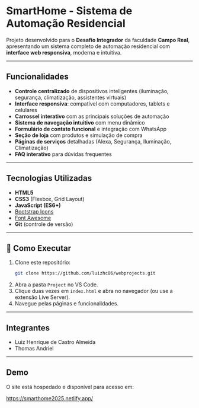 # SmartHome - Sistema de Automação Residencial

Projeto desenvolvido para o **Desafio Integrador** da faculdade **Campo Real**, apresentando um sistema completo de automação residencial com **interface web responsiva**, moderna e intuitiva.

------------------------------------------

## Funcionalidades

- **Controle centralizado** de dispositivos inteligentes (iluminação, segurança, climatização, assistentes virtuais)
- **Interface responsiva**: compatível com computadores, tablets e celulares
- **Carrossel interativo** com as principais soluções de automação
- **Sistema de navegação intuitivo** com menu dinâmico
- **Formulário de contato funcional** e integração com WhatsApp
- **Seção de loja** com produtos e simulação de compra
- **Páginas de serviços** detalhadas (Alexa, Segurança, Iluminação, Climatização)
- **FAQ interativo** para dúvidas frequentes

------------------------------------------

## Tecnologias Utilizadas

- **HTML5**
- **CSS3** (Flexbox, Grid Layout)
- **JavaScript (ES6+)**
- [Bootstrap Icons](https://icons.getbootstrap.com/)
- [Font Awesome](https://fontawesome.com/)
- **Git** (controle de versão)

------------------------------------------

## 📂 Como Executar

1. Clone este repositório:
   ```bash
   git clone https://github.com/luizhc06/webprojects.git
   ```
2. Abra a pasta `Project` no VS Code.
3. Clique duas vezes em `index.html` e abra no navegador (ou use a extensão Live Server).
4. Navegue pelas páginas e funcionalidades.

------------------------------------------

## Integrantes

- Luiz Henrique de Castro Almeida
- Thomas Andriel

------------------------------------------

## Demo
O site está hospedado e disponível para acesso em:

https://smarthome2025.netlify.app/